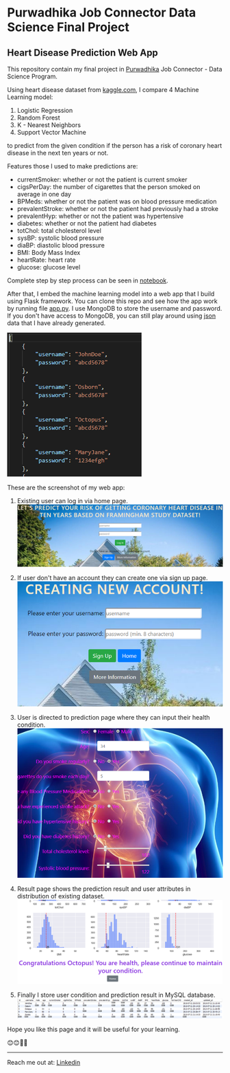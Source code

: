 # Purwadhika Job Connector Data Science Final Project
## Heart Disease Prediction Web App

This repository contain my final project in [Purwadhika](https://purwadhika.com/jc-data-science) Job Connector - Data Science Program. 

Using heart disease dataset from [kaggle.com](https://www.kaggle.com/amanajmera1/framingham-heart-study-dataset), I compare 4 Machine Learning model: 

1. Logistic Regression
2. Random Forest
3. K - Nearest Neighbors 
4. Support Vector Machine

to predict from the given condition if the person has a risk of coronary heart disease in the next ten years or not.

Features those I used to make predictions are:
* currentSmoker: whether or not the patient is current smoker 
* cigsPerDay: the number of cigarettes that the person smoked on average in one day
* BPMeds: whether or not the patient was on blood pressure medication
* prevalentStroke: whether or not the patient had previously had a stroke
* prevalentHyp: whether or not the patient was hypertensive
* diabetes: whether or not the patient had diabetes 
* totChol: total cholesterol level
* sysBP: systolic blood pressure
* diaBP: diastolic blood pressure
* BMI: Body Mass Index
* heartRate: heart rate
* glucose: glucose level

Complete step by step process can be seen in [notebook](notebook).

After that, I embed the machine learning model into a web app that I build using Flask framework. You can clone this repo and see how the app work by running file [app.py](app.py). I use MongoDB to store the username and password. If you don't have access to MongoDB, you can still play around using [json](dataset/database.json) data that I have already generated. 

![json](capture/data_json.PNG)


These are the screenshot of my web app:

1. Existing user can log in via home page.
![front page](capture/front_page.PNG)

2. If user don't have an account they can create one via sign up page.
![sign up](capture/signup_page.PNG)

3. User is directed to prediction page where they can input their health condition.
![prediction](capture/prediction_page.PNG)

4. Result page shows the prediction result and user attributes in distribution of existing dataset.
![result](capture/result_page.PNG)

5. Finally I store user condition and prediction result in MySQL database.
![mysql](capture/database_user.PNG)

Hope you like this page and it will be useful for your learning.

😊😊👊👊
___

Reach me out at:
[Linkedin](https://www.linkedin.com/in/nickodemus-richard-rinaldi/)